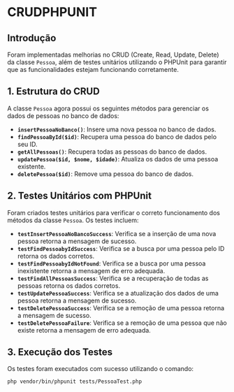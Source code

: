 # CRUDPHPUNIT

## Introdução
Foram implementadas melhorias no CRUD (Create, Read, Update, Delete) da classe `Pessoa`, além de testes unitários utilizando o PHPUnit para garantir que as funcionalidades estejam funcionando corretamente.

## 1. Estrutura do CRUD
A classe `Pessoa` agora possui os seguintes métodos para gerenciar os dados de pessoas no banco de dados:

- **`insertPessoaNoBanco()`**: Insere uma nova pessoa no banco de dados.
- **`findPessoaById($id)`**: Recupera uma pessoa do banco de dados pelo seu ID.
- **`getAllPessoas()`**: Recupera todas as pessoas do banco de dados.
- **`updatePessoa($id, $nome, $idade)`**: Atualiza os dados de uma pessoa existente.
- **`deletePessoa($id)`**: Remove uma pessoa do banco de dados.

## 2. Testes Unitários com PHPUnit
Foram criados testes unitários para verificar o correto funcionamento dos métodos da classe `Pessoa`. Os testes incluem:

- **`testInsertPessoaNoBancoSuccess`**: Verifica se a inserção de uma nova pessoa retorna a mensagem de sucesso.
- **`testFindPessoabyIdSuccess`**: Verifica se a busca por uma pessoa pelo ID retorna os dados corretos.
- **`testFindPessoabyIdNotFound`**: Verifica se a busca por uma pessoa inexistente retorna a mensagem de erro adequada.
- **`testFindAllPessoasSuccess`**: Verifica se a recuperação de todas as pessoas retorna os dados corretos.
- **`testUpdatePessoaSuccess`**: Verifica se a atualização dos dados de uma pessoa retorna a mensagem de sucesso.
- **`testDeletePessoaSuccess`**: Verifica se a remoção de uma pessoa retorna a mensagem de sucesso.
- **`testDeletePessoaFailure`**: Verifica se a remoção de uma pessoa que não existe retorna a mensagem de erro adequada.

## 3. Execução dos Testes
Os testes foram executados com sucesso utilizando o comando:

```bash
php vendor/bin/phpunit tests/PessoaTest.php
